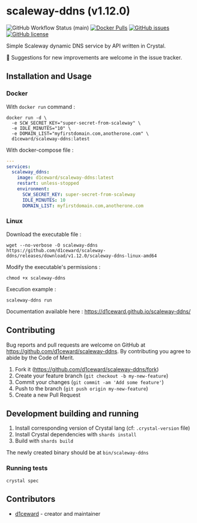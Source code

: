 # scaleway-ddns (v1.12.0)
![GitHub Workflow Status (main)](https://github.com/d1ceward/scaleway-ddns/actions/workflows/main.yml/badge.svg?branch=master)
[![Docker Pulls](https://img.shields.io/docker/pulls/d1ceward/scaleway-ddns.svg)](https://hub.docker.com/r/d1ceward/scaleway-ddns)
[![GitHub issues](https://img.shields.io/github/issues/d1ceward/scaleway-ddns)](https://github.com/d1ceward/scaleway-ddns/issues)
[![GitHub license](https://img.shields.io/github/license/d1ceward/scaleway-ddns)](https://github.com/d1ceward/scaleway-ddns/blob/master/LICENSE)

Simple Scaleway dynamic DNS service by API written in Crystal.

:rocket: Suggestions for new improvements are welcome in the issue tracker.

## Installation and Usage

### Docker

With `docker run` command :
```shell
docker run -d \
  -e SCW_SECRET_KEY="super-secret-from-scaleway" \
  -e IDLE_MINUTES="10" \
  -e DOMAIN_LIST="myfirstdomain.com,anotherone.com" \
  d1ceward/scaleway-ddns:latest
```

With docker-compose file :
```yaml
---
services:
  scaleway_ddns:
    image: d1ceward/scaleway-ddns:latest
    restart: unless-stopped
    environment:
      SCW_SECRET_KEY: super-secret-from-scaleway
      IDLE_MINUTES: 10
      DOMAIN_LIST: myfirstdomain.com,anotherone.com
```

### Linux

Download the executable file :
```shell
wget --no-verbose -O scaleway-ddns https://github.com/d1ceward/scaleway-ddns/releases/download/v1.12.0/scaleway-ddns-linux-amd64
```

Modify the executable's permissions :
```shell
chmod +x scaleway-ddns
```

Execution example :
```shell
scaleway-ddns run
```

Documentation available here : https://d1ceward.github.io/scaleway-ddns/

## Contributing

Bug reports and pull requests are welcome on GitHub at https://github.com/d1ceward/scaleway-ddns. By contributing you agree to abide by the Code of Merit.

1. Fork it (<https://github.com/d1ceward/scaleway-ddns/fork>)
2. Create your feature branch (`git checkout -b my-new-feature`)
3. Commit your changes (`git commit -am 'Add some feature'`)
4. Push to the branch (`git push origin my-new-feature`)
5. Create a new Pull Request

## Development building and running

1. Install corresponding version of Crystal lang (cf: `.crystal-version` file)
2. Install Crystal dependencies with `shards install`
3. Build with `shards build`

The newly created binary should be at `bin/scaleway-ddns`

### Running tests

```shell
crystal spec
```

## Contributors

- [d1ceward](https://github.com/d1ceward) - creator and maintainer
